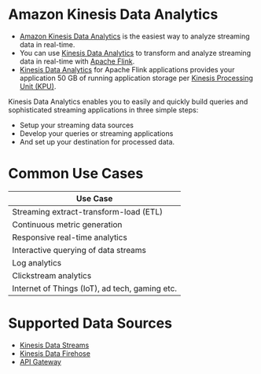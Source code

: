 # Amazon Kinesis Data Analytics
- [Amazon Kinesis Data Analytics](https://aws.amazon.com/kinesis/data-analytics/) is the easiest way to analyze streaming data in real-time.
- You can use [Kinesis Data Analytics]() to transform and analyze streaming data in real-time with [Apache Flink](https://flink.apache.org/). 
- [Kinesis Data Analytics]() for Apache Flink applications provides your application 50 GB of running application storage per [Kinesis Processing Unit (KPU)](https://docs.aws.amazon.com/kinesisanalytics/latest/java/how-scaling.html).

Kinesis Data Analytics enables you to easily and quickly build queries and sophisticated streaming applications in three simple steps: 
- Setup your streaming data sources
- Develop your queries or streaming applications
- And set up your destination for processed data.

# Common Use Cases

| Use Case                                       |
|------------------------------------------------|
| Streaming extract-transform-load (ETL)         |
| Continuous metric generation                   |
| Responsive real-time analytics                 |
| Interactive querying of data streams           |
| Log analytics                                  |
| Clickstream analytics                          |
| Internet of Things (IoT), ad tech, gaming etc. |

# Supported Data Sources
- [Kinesis Data Streams](../../5_MessageBrokerServices/AmazonKinesisDataStreams.md)
- [Kinesis Data Firehose](../StreamProcessing/AmazonKinesis/AmazonKinesisDataFirehouse.md)
- [API Gateway](../../1_NetworkingAndContentDelivery/2_ApplicationNetworking/ElasticLoadBalancer/Readme.md)
